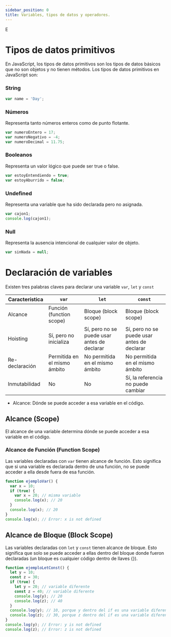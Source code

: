 ```yaml
---
sidebar_position: 0
title: Variables, tipos de datos y operadores. 
---
```


E
# Tipos de datos primitivos
En JavaScript, los tipos de datos primitivos son los tipos de datos básicos que no son objetos y no tienen métodos. Los tipos de datos primitivos en JavaScript son:


### String
```js
var name = 'Day';
```
### Números
Representa tanto números enteros como de punto flotante.
```js
var numeroEntero = 17;
var numeroNegativo = -4;
var numeroDecimal = 11.75;
```
### Booleanos
Representa un valor lógico que puede ser true o false.
```js
var estoyEntendiendo = true;
var estoyAburrido = false;
```

### Undefined
Representa una variable que ha sido declarada pero no asignada.
```js
var cajon1;
console.log(cajon1);
```

### Null
Representa la ausencia intencional de cualquier valor de objeto.
```js
var sinNada = null;
```


# Declaración de variables
Existen tres palabras claves para declarar una variable `var`, `let` y `const`

| Característica   | `var`                                      | `let`                                      | `const`                                      |
|------------------|--------------------------------------------|--------------------------------------------|----------------------------------------------|
| Alcance          | Función (function scope)                   | Bloque (block scope)                       | Bloque (block scope)                         |
| Hoisting         | Sí, pero no inicializa                     | Sí, pero no se puede usar antes de declarar| Sí, pero no se puede usar antes de declarar  |
| Re-declaración   | Permitida en el mismo ámbito               | No permitida en el mismo ámbito            | No permitida en el mismo ámbito              |
| Inmutabilidad    | No                                         | No                                         | Sí, la referencia no puede cambiar           |

* Alcance: Dónde se puede acceder a esa variable en el código.


## Alcance (Scope)

El alcance de una variable determina dónde se puede acceder a esa variable en el código.

### Alcance de Función (Function Scope)
Las variables declaradas con `var` tienen alcance de función. Esto significa que si una variable es declarada dentro de una función, no se puede acceder a ella desde fuera de esa función.

```js
function ejemploVar() {
  var x = 10; 
  if (true) { 
    var x = 20; // misma variable
    console.log(x); // 20
  }
  console.log(x); // 20
}
console.log(x); // Error: x is not defined
```

## Alcance de Bloque (Block Scope)
Las variables declaradas con `let` y `const` tienen alcance de bloque. Esto significa que solo se puede acceder a ellas dentro del bloque donde fueron declaradas (un bloque es cualquier código dentro de llaves {}).


```js
function ejemploLetConst() {
  let y = 10;
  const z = 30;
  if (true) { 
    let y = 20; // variable diferente
    const z = 40; // variable diferente
    console.log(y); // 20
    console.log(z); // 40
  }
  console.log(y); // 10, porque y dentro del if es una variable diferente
  console.log(z); // 30, porque z dentro del if es una variable diferente
}
console.log(y); // Error: y is not defined
console.log(z); // Error: z is not defined
```
